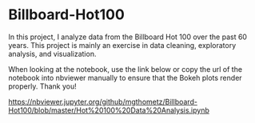 # Billboard-Hot100
In this project, I analyze data from the Billboard Hot 100 over the past 60 years.  This project is mainly an exercise in data cleaning, exploratory analysis, and visualization.

When looking at the notebook, use the link below or copy the url of the notebook into nbviewer manually to ensure that the Bokeh plots render properly.  Thank you!

https://nbviewer.jupyter.org/github/mgthometz/Billboard-Hot100/blob/master/Hot%20100%20Data%20Analysis.ipynb
